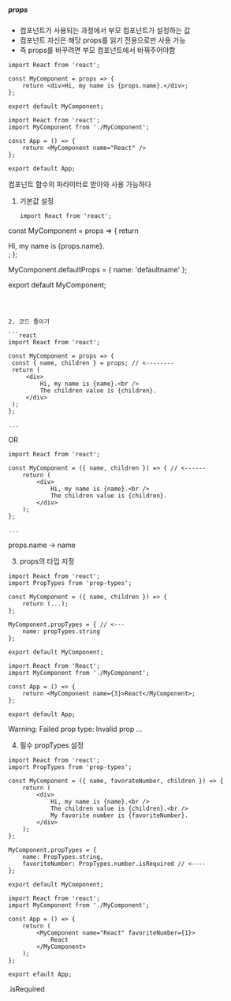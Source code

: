 ##### props

- 컴포넌트가 사용되는 과정에서 부모 컴포넌트가 설정하는 값
- 컴포넌트 자신은 해당 props를 읽기 전용으로만 사용 가능
- 즉 props를 바꾸려면 부모 컴포넌트에서 바꿔주어야함

```react
import React from 'react';

const MyComponent = props => {
    return <div>Hi, my name is {props.name}.</div>;
};

export default MyComponent;
```

```react
import React from 'react';
import MyComponent from './MyComponent';

const App = () => {
    return <MyComponent name="React" />
};

export default App;
```

컴포넌트 함수의 파라미터로 받아와 사용 가능하다



1. 기본값 설정

   ```react
   import React from 'react';
   ```

const MyComponent = props => {
    return <div>Hi, my name is {props.name}.</div>;
};

MyComponent.defaultProps = {
    name: 'defaultname'
};

export default MyComponent;
   ```



2. 코드 줄이기

​```react
import React from 'react';

const MyComponent = props => {
    const { name, children } = props; // <--------
    return (
    	<div>
        	Hi, my name is {name}.<br />
        	The children value is {children}.
        </div>
    );
};

...
   ```

OR

```react
import React from 'react';

const MyComponent = ({ name, children }) => { // <------
    return (
    	<div>
        	Hi, my name is {name}.<br />
        	The children value is {children}.
        </div>
    );
};

...
```

props.name -> name



3) props의 타입 지정

```react
import React from 'react';
import PropTypes from 'prop-types';

const MyComponent = ({ name, children }) => {
    return (...);
};

MyComponent.propTypes = { // <---
    name: propTypes.string
};

export default MyComponent;
```

```react
import React from 'React';
import MyComponent from './MyComponent';

const App = () => {
    return <MyComponent name={3}>React</MyComponent>;
};

export default App;
```

Warning: Failed prop type: Invalid prop ...



4) 필수 propTypes 설정

```react
import React from 'react';
import PropTypes from 'prop-types';

const MyComponent = ({ name, favorateNumber, children }) => {
    return (
    	<div>
        	Hi, my name is {name}.<br />
            The children value is {children}.<br />
            My favorite number is {favoriteNumber}.
        </div>
    );
};

MyComponent.propTypes = {
    name: PropTypes.string,
    favoriteNumber: PropTypes.number.isRequired // <----
};

export default MyComponent;
```

```react
import React from 'react';
import MyComponent from './MyComponent';

const App = () => {
    return (
    	<MyComponent name="React" favoriteNumber={1}>
        	React
        </MyComponent>
    );
};
    
export efault App;
```

.isRequired
